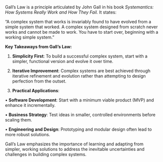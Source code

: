
Gall’s Law is a principle articulated by John Gall in his book _Systemantics: How Systems Really Work and How They Fail._ It states:

  

“A complex system that works is invariably found to have evolved from a simple system that worked. A complex system designed from scratch never works and cannot be made to work. You have to start over, beginning with a working simple system.”

  

**Key Takeaways from Gall’s Law:**

1. **Simplicity First**: To build a successful complex system, start with a simpler, functional version and evolve it over time.

2. **Iterative Improvement**: Complex systems are best achieved through iterative refinement and evolution rather than attempting to design perfection from the outset.

3. **Practical Applications**:

• **Software Development**: Start with a minimum viable product (MVP) and enhance it incrementally.

• **Business Strategy**: Test ideas in smaller, controlled environments before scaling them.

• **Engineering and Design**: Prototyping and modular design often lead to more robust solutions.

  

Gall’s Law emphasizes the importance of learning and adapting from simpler, working solutions to address the inevitable uncertainties and challenges in building complex systems.